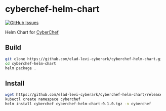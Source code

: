 # cyberchef-helm-chart
[![GitHub Issues](https://img.shields.io/github/issues/elad-levi-cyberark/cyberchef-helm-chart)](https://github.com/elad-levi-cyberark/cyberchef-helm-chart/issues)

Helm Chart for [CyberChef](https://github.com/gchq/CyberChef)

## Build
```bash
git clone https://github.com/elad-levi-cyberark/cyberchef-helm-chart.git
cd cyberchef-helm-chart
helm package .
```

## Install
```bash
wget https://github.com/elad-levi-cyberark/cyberchef-helm-chart/releases/download/v0.1.0/cyberchef-helm-chart-0.1.0.tgz
kubectl create namespace cyberchef
helm install cyberchef cyberchef-helm-chart-0.1.0.tgz -n cyberchef
```
